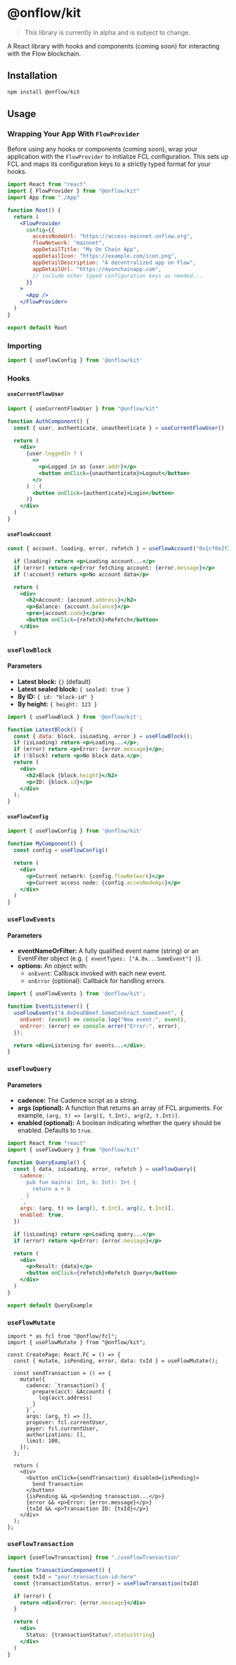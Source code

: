 # @onflow/kit

> This library is currently in alpha and is subject to change.

A React library with hooks and components (coming soon) for interacting with the Flow blockchain.

## Installation

```bash
npm install @onflow/kit
```

## Usage

### Wrapping Your App With `FlowProvider`

Before using any hooks or components (coming soon), wrap your application with the `FlowProvider` to initialize FCL configuration. This sets up FCL and maps its configuration keys to a strictly typed format for your hooks.

```jsx
import React from "react"
import { FlowProvider } from "@onflow/kit"
import App from "./App"

function Root() {
  return (
    <FlowProvider
      config={{
        accessNodeUrl: "https://access-mainnet.onflow.org",
        flowNetwork: "mainnet",
        appDetailTitle: "My On Chain App",
        appDetailIcon: "https://example.com/icon.png",
        appDetailDescription: "A decentralized app on Flow",
        appDetailUrl: "https://myonchainapp.com",
        // include other typed configuration keys as needed...
      }}
    >
      <App />
    </FlowProvider>
  )
}

export default Root
```

### Importing

```jsx
import { useFlowConfig } from '@onflow/kit'
```

### Hooks

#### `useCurrentFlowUser`

```jsx
import { useCurrentFlowUser } from "@onflow/kit"

function AuthComponent() {
  const { user, authenticate, unauthenticate } = useCurrentFlowUser()

  return (
    <div>
      {user.loggedIn ? (
        <>
          <p>Logged in as {user.addr}</p>
          <button onClick={unauthenticate}>Logout</button>
        </>
      ) : (
        <button onClick={authenticate}>Login</button>
      )}
    </div>
  )
}
```

#### `useFlowAccount`

```jsx
const { account, loading, error, refetch } = useFlowAccount("0x1cf0e2f2f715450")

  if (loading) return <p>Loading account...</p>
  if (error) return <p>Error fetching account: {error.message}</p>
  if (!account) return <p>No account data</p>

  return (
    <div>
      <h2>Account: {account.address}</h2>
      <p>Balance: {account.balance}</p>
      <pre>{account.code}</pre>
      <button onClick={refetch}>Refetch</button>
    </div>
  )
```

### `useFlowBlock`

#### Parameters

- **Latest block:** `{}` (default)
- **Latest sealed block:** `{ sealed: true }`
- **By ID:** `{ id: "block-id" }`
- **By height:** `{ height: 123 }`

```jsx
import { useFlowBlock } from '@onflow/kit';

function LatestBlock() {
  const { data: block, isLoading, error } = useFlowBlock();
  if (isLoading) return <p>Loading...</p>;
  if (error) return <p>Error: {error.message}</p>;
  if (!block) return <p>No block data.</p>;
  return (
    <div>
      <h2>Block {block.height}</h2>
      <p>ID: {block.id}</p>
    </div>
  );
}
```

#### `useFlowConfig`

```jsx
import { useFlowConfig } from '@onflow/kit'

function MyComponent() {
  const config = useFlowConfig()

  return (
    <div>
      <p>Current network: {config.flowNetwork}</p>
      <p>Current access node: {config.accesNodeApi}</p>
    </div>
  )
}
```

### `useFlowEvents`

#### Parameters

- **eventNameOrFilter:** A fully qualified event name (string) or an EventFilter object (e.g. `{ eventTypes: ["A.0x...SomeEvent"] }`).
- **options:** An object with:
  - `onEvent`: Callback invoked with each new event.
  - `onError` (optional): Callback for handling errors.

```jsx
import { useFlowEvents } from '@onflow/kit';

function EventListener() {
  useFlowEvents("A.0xDeaDBeef.SomeContract.SomeEvent", {
    onEvent: (event) => console.log("New event:", event),
    onError: (error) => console.error("Error:", error),
  });

  return <div>Listening for events...</div>;
}
```

### `useFlowQuery`

#### Parameters

- **cadence:** The Cadence script as a string.
- **args (optional):** A function that returns an array of FCL arguments. For example, `(arg, t) => [arg(1, t.Int), arg(2, t.Int)]`.
- **enabled (optional):** A boolean indicating whether the query should be enabled. Defaults to `true`.

```jsx
import React from "react"
import { useFlowQuery } from "@onflow/kit"

function QueryExample() {
  const { data, isLoading, error, refetch } = useFlowQuery({
    cadence: `
      pub fun main(a: Int, b: Int): Int {
        return a + b
      }
    `,
    args: (arg, t) => [arg(1, t.Int), arg(2, t.Int)],
    enabled: true,
  })

  if (isLoading) return <p>Loading query...</p>
  if (error) return <p>Error: {error.message}</p>

  return (
    <div>
      <p>Result: {data}</p>
      <button onClick={refetch}>Refetch Query</button>
    </div>
  )
}

export default QueryExample
```

### `useFlowMutate`

```tsx
import * as fcl from "@onflow/fcl";
import { useFlowMutate } from "@onflow/kit";

const CreatePage: React.FC = () => {
  const { mutate, isPending, error, data: txId } = useFlowMutate();

  const sendTransaction = () => {
    mutate({
      cadence: `transaction() {
        prepare(acct: &Account) {
          log(acct.address)
        }
      }`,
      args: (arg, t) => [],
      proposer: fcl.currentUser,
      payer: fcl.currentUser,
      authorizations: [],
      limit: 100,
    });
  };

  return (
    <div>
      <button onClick={sendTransaction} disabled={isPending}>
        Send Transaction
      </button>
      {isPending && <p>Sending transaction...</p>}
      {error && <p>Error: {error.message}</p>}
      {txId && <p>Transaction ID: {txId}</p>}
    </div>
  );
};
```

### `useFlowTransaction`

```jsx
import {useFlowTransaction} from "./useFlowTransaction"

function TransactionComponent() {
  const txId = "your-transaction-id-here"
  const {transactionStatus, error} = useFlowTransaction(txId)

  if (error) {
    return <div>Error: {error.message}</div>
  }

  return (
    <div>
      Status: {transactionStatus?.statusString}
    </div>
  )
}
```
